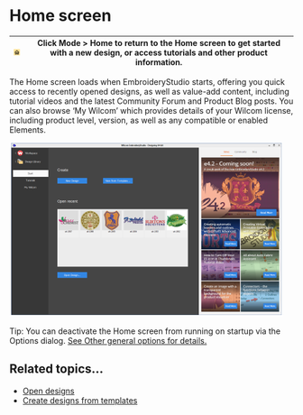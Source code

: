 # Home screen

| ![Home.png](assets/Home.png) | Click Mode > Home to return to the Home screen to get started with a new design, or access tutorials and other product information. |
| ---------------------------- | ----------------------------------------------------------------------------------------------------------------------------------- |

The Home screen loads when EmbroideryStudio starts, offering you quick access to recently opened designs, as well as value-add content, including tutorial videos and the latest Community Forum and Product Blog posts. You can also browse ‘My Wilcom’ which provides details of your Wilcom license, including product level, version, as well as any compatible or enabled Elements.

![WilcomHomeScreen.png](assets/WilcomHomeScreen.png)

Tip: You can deactivate the Home screen from running on startup via the Options dialog. [See Other general options for details.](../../Setup/settings/Other_general_options)

## Related topics...

- [Open designs](Open_designs)
- [Create designs from templates](Create_designs_from_templates)

